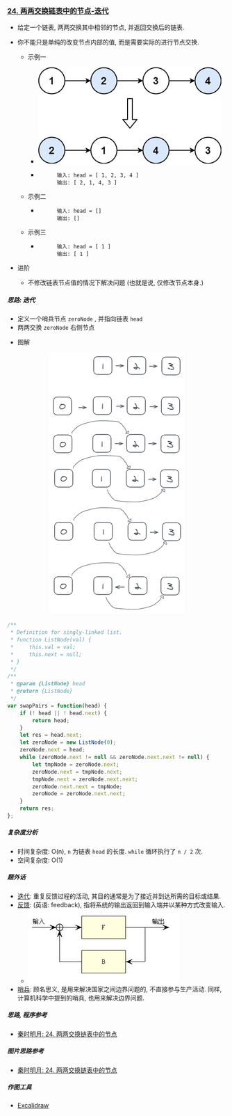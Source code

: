 ### [24. 两两交换链表中的节点-迭代](https://leetcode-cn.com/problems/swap-nodes-in-pairs/)

- 给定一个链表, 两两交换其中相邻的节点, 并返回交换后的链表.

- 你不能只是单纯的改变节点内部的值, 而是需要实际的进行节点交换.

    - 示例一

        - ![img](https://github.com/sctang0/LeetCode/raw/main/images/01-99/01-99.0024.01.png)

        - ```
                输入: head = [ 1, 2, 3, 4 ]
                输出: [ 2, 1, 4, 3 ]
            ```

    - 示例二

        - ```
                输入: head = []
                输出: []
            ```

    - 示例三

        - ```
                输入: head = [ 1 ]
                输出: [ 1 ]
            ```

- 进阶

    - 不修改链表节点值的情况下解决问题 (也就是说, 仅修改节点本身.)

##### 思路: 迭代

* 定义一个哨兵节点 `zeroNode` , 并指向链表 `head`
* 两两交换 `zeroNode` 右侧节点

- 图解

<div align = center>
    <img src = "https://github.com/sctang0/LeetCode/raw/main/images/01-99/01-99.0024.02.png" alt = "img">
</div>

```javascript
/**
 * Definition for singly-linked list.
 * function ListNode(val) {
 *     this.val = val;
 *     this.next = null;
 * }
 */
/**
 * @param {ListNode} head
 * @return {ListNode}
 */
var swapPairs = function(head) {
    if (! head || ! head.next) {
        return head;
    }
    let res = head.next;
    let zeroNode = new ListNode(0);
    zeroNode.next = head;
    while (zeroNode.next != null && zeroNode.next.next != null) {
        let tmpNode = zeroNode.next;
        zeroNode.next = tmpNode.next;
        tmpNode.next = zeroNode.next.next;
        zeroNode.next.next = tmpNode;
        zeroNode = zeroNode.next.next;
    }
    return res;
};
```

##### 复杂度分析

- 时间复杂度: O(n), `n` 为链表 `head` 的长度. `while` 循环执行了 `n / 2` 次.
- 空间复杂度: O(1)

##### 题外话

- [迭代](https://zh.wikipedia.org/wiki/迭代): 重复反馈过程的活动, 其目的通常是为了接近并到达所需的目标或结果.
- [反馈](https://zh.wikipedia.org/wiki/反馈): (英语: feedback), 指将系统的输出返回到输入端并以某种方式改变输入.
    - ![img](https://github.com/sctang0/LeetCode/raw/main/images/01-99/01-99.0024.03.png)
- [哨兵](https://www.zhihu.com/question/27155932): 顾名思义, 是用来解决国家之间边界问题的, 不直接参与生产活动. 同样, 计算机科学中提到的哨兵, 也用来解决边界问题.



##### 思路, 程序参考

- [秦时明月: 24. 两两交换链表中的节点](https://leetcode-cn.com/problems/swap-nodes-in-pairs/solution/24-liang-liang-jiao-huan-lian-biao-zhong-de-jie--7/)

##### 图片思路参考

- [秦时明月: 24. 两两交换链表中的节点](https://leetcode-cn.com/problems/swap-nodes-in-pairs/solution/24-liang-liang-jiao-huan-lian-biao-zhong-de-jie--7/)

##### 作图工具

- [Excalidraw](https://excalidraw.com/)